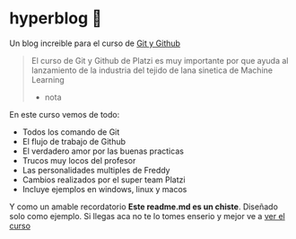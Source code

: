 # hyperblog 💚
Un blog increible para el curso de [Git y Github](http://https://platzi.com/cursos/git-github/ "Git y Github")
>El curso de Git y Github de Platzi es muy importante por que ayuda al lanzamiento de la industria del tejido de lana sinetica de Machine Learning
>- nota

En este curso vemos de todo:
* Todos los comando de Git
* El flujo de trabajo de Github
* El verdadero amor por las buenas practicas
* Trucos muy locos del profesor
* Las personalidades multiples de Freddy
* Cambios realizados por el super team Platzi
* Incluye ejemplos en windows, linux y macos

Y como un amable recordatorio **Este readme.md es un chiste**. Diseñado solo como ejemplo. Si llegas aca no te lo tomes enserio y mejor ve a [ver el curso ](http://https://platzi.com/cursos/git-github/ "ver el curso ")
